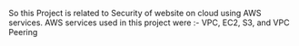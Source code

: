 So this Project is related to Security of website on cloud using AWS services. AWS services used in this project were :- VPC, EC2, S3, and VPC Peering
